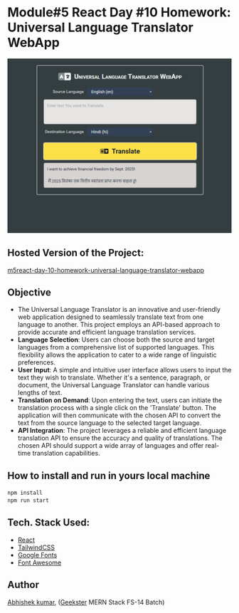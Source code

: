 # Module#5 React Day #10 Homework: Universal Language Translator WebApp
![](thumbnail.png)

## Hosted Version of the Project:
[m5react-day-10-homework-universal-language-translator-webapp](https://m5react-day-10-homework-universal-language-translator-webapp.vercel.app/)

## Objective
+ The Universal Language Translator is an innovative and user-friendly web application designed to seamlessly translate text from one language to another. This project employs an API-based approach to provide accurate and efficient language translation services.
+ **Language Selection**: Users can choose both the source and target languages from a comprehensive list of supported languages. This flexibility allows the application to cater to a wide range of linguistic preferences.
+ **User Input**: A simple and intuitive user interface allows users to input the text they wish to translate. Whether it's a sentence, paragraph, or document, the Universal Language Translator can handle various lengths of text.
+ **Translation on Demand**: Upon entering the text, users can initiate the translation process with a single click on the 'Translate' button. The application will then communicate with the chosen API to convert the text from the source language to the selected target language.
+ **API Integration**: The project leverages a reliable and efficient language translation API to ensure the accuracy and quality of translations. The chosen API should support a wide array of languages and offer real-time translation capabilities.


## How to install and run in yours local machine
```bash
npm install
npm run start
```

## Tech. Stack Used:
+ [React](https://react.dev/)
+ [TailwindCSS](https://tailwindcss.com/)
+ [Google Fonts](https://fonts.google.com/)
+ [Font Awesome](https://fontawesome.com/icons/)

## Author
[Abhishek kumar](https://www.linkedin.com/in/alex21c/), ([Geekster](https://geekster.in/) MERN Stack FS-14 Batch)


